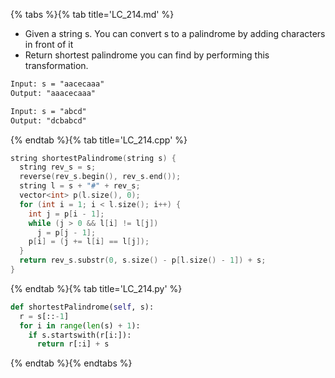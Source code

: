 {% tabs %}{% tab title='LC_214.md' %}

* Given a string s. You can convert s to a palindrome by adding characters in front of it
* Return shortest palindrome you can find by performing this transformation.

```txt
Input: s = "aacecaaa"
Output: "aaacecaaa"

Input: s = "abcd"
Output: "dcbabcd"
```

{% endtab %}{% tab title='LC_214.cpp' %}

```cpp
string shortestPalindrome(string s) {
  string rev_s = s;
  reverse(rev_s.begin(), rev_s.end());
  string l = s + "#" + rev_s;
  vector<int> p(l.size(), 0);
  for (int i = 1; i < l.size(); i++) {
    int j = p[i - 1];
    while (j > 0 && l[i] != l[j])
      j = p[j - 1];
    p[i] = (j += l[i] == l[j]);
  }
  return rev_s.substr(0, s.size() - p[l.size() - 1]) + s;
}
```

{% endtab %}{% tab title='LC_214.py' %}

```py
def shortestPalindrome(self, s):
  r = s[::-1]
  for i in range(len(s) + 1):
    if s.startswith(r[i:]):
      return r[:i] + s
```

{% endtab %}{% endtabs %}
